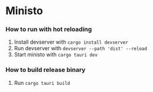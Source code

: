 # Ministo

### How to run with hot reloading
1. Install devserver with `cargo install devserver`
2. Run devserver with `devserver --path 'dist' --reload`
2. Start ministo with `cargo tauri dev`

### How to build release binary
1. Run `cargo tauri build`